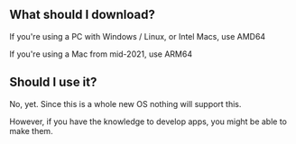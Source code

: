 ## What should I download?
If you're using a PC with Windows / Linux, or Intel Macs, use AMD64

If you're using a Mac from mid-2021, use ARM64

## Should I use it?
No, yet. Since this is a whole new OS nothing will support this.

However, if you have the knowledge to develop apps, you might be able to make them. 
